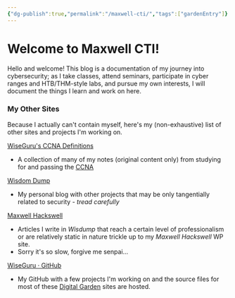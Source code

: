 ```yaml
---
{"dg-publish":true,"permalink":"/maxwell-cti/","tags":["gardenEntry"]}
---
```


# Welcome to Maxwell CTI!

Hello and welcome! This blog is a documentation of my journey into cybersecurity; as I take classes, attend seminars, participate in cyber ranges and HTB/THM-style labs, and pursue my own interests, I will document the things I learn and work on here.

### My Other Sites
Because I actually can't contain myself, here's my (non-exhaustive) list of other sites and projects I'm working on.

[WiseGuru's CCNA Definitions](https://ccnadefinitions.com/)
- A collection of many of my notes (original content only) from studying for and passing the [CCNA](https://www.cisco.com/c/en/us/training-events/training-certifications/certifications/associate/ccna.html)

[Wisdom Dump](https://wisdump.work/)
- My personal blog with other projects that may be only tangentially related to security - *tread carefully*

[Maxwell Hackswell](https://www.maxwellhackswell.com/)
- Articles I write in *Wisdump* that reach a certain level of professionalism or are relatively static in nature trickle up to my *Maxwell Hackswell* WP site.
- Sorry it's so slow, forgive me senpai...

[WiseGuru · GitHub](https://github.com/WiseGuru)
- My GitHub with a few projects I'm working on and the source files for most of these [Digital Garden](https://www.maxwellhackswell.com/digital-garden/how-to-host-a-digital-garden-on-cloudflare/) sites are hosted.
